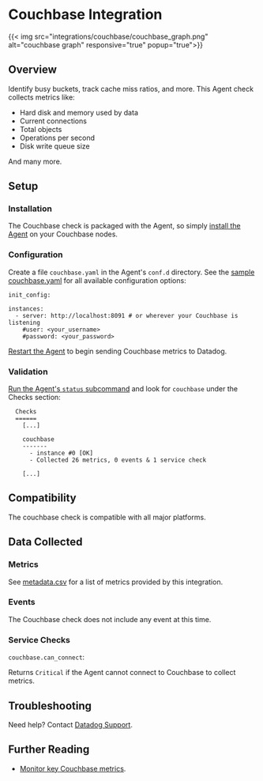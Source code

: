 # Couchbase Integration
{{< img src="integrations/couchbase/couchbase_graph.png" alt="couchbase graph" responsive="true" popup="true">}}
## Overview

Identify busy buckets, track cache miss ratios, and more. This Agent check collects metrics like:

* Hard disk and memory used by data
* Current connections
* Total objects
* Operations per second
* Disk write queue size

And many more.

## Setup
### Installation

The Couchbase check is packaged with the Agent, so simply [install the Agent][1] on your Couchbase nodes.

### Configuration

Create a file `couchbase.yaml` in the Agent's `conf.d` directory. See the [sample couchbase.yaml][2] for all available configuration options:

```
init_config:

instances:
  - server: http://localhost:8091 # or wherever your Couchbase is listening
    #user: <your_username>
    #password: <your_password>
```

[Restart the Agent][3] to begin sending Couchbase metrics to Datadog.

### Validation

[Run the Agent's `status` subcommand][4] and look for `couchbase` under the Checks section:

```
  Checks
  ======
    [...]

    couchbase
    -------
      - instance #0 [OK]
      - Collected 26 metrics, 0 events & 1 service check

    [...]
```

## Compatibility

The couchbase check is compatible with all major platforms.

## Data Collected
### Metrics

See [metadata.csv][5] for a list of metrics provided by this integration.

### Events
The Couchbase check does not include any event at this time.

### Service Checks

`couchbase.can_connect`:

Returns `Critical` if the Agent cannot connect to Couchbase to collect metrics.

## Troubleshooting
Need help? Contact [Datadog Support][6].

## Further Reading

* [Monitor key Couchbase metrics][7].


[1]: https://app.datadoghq.com/account/settings#agent
[2]: https://github.com/DataDog/integrations-core/blob/master/couchbase/conf.yaml.example
[3]: https://docs.datadoghq.com/agent/faq/agent-commands/#start-stop-restart-the-agent
[4]: https://docs.datadoghq.com/agent/faq/agent-commands/#agent-status-and-information
[5]: https://github.com/DataDog/integrations-core/blob/master/couchbase/metadata.csv
[6]: http://docs.datadoghq.com/help/
[7]: https://www.datadoghq.com/blog/monitoring-couchbase-performance-datadog/
